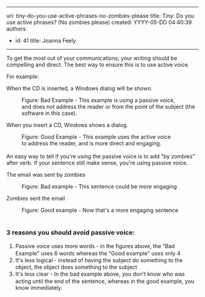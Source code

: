 

---
uri: tiny-do-you-use-active-phrases-no-zombies-please
title: Tiny: Do you use active phrases? (No zombies please)
created: YYYY-05-DD 04:40:39
authors:
  - id: 41
    title: Joanna Feely
---




<span class='intro'> <p class="ssw15-rteElement-P">​To get the most o​ut of your communications, your writing should be compelling and direct.&#160;The best way to ensure this is to use active voice.</p><p class="ssw15-rteElement-P">​​​For example&#58;<br></p> </span>

<div><p class="ssw15-rteElement-GreyBox">When the CD is inserted, a Windows dialog will be shown.</p><dd class="ssw15-rteElement-FigureBad">Figure&#58; Bad Example - This example is using a passive voice, and&#160;does not address the reader or from the point of the subject (the software in this case).</dd><p class="ssw15-rteElement-GreyBox">When you insert a CD, Windows shows a dialog.</p><dd class="ssw15-rteElement-FigureGood">Figure&#58; Good Example - This example uses the active voice to&#160;address the reader, and is more direct and engaging.</dd><div><br></div><div>An easy way to tell if you're using the passive voice is to add &quot;by zombies&quot; after verb. If your sentence still make sense, you're using passive voice.&#160;</div></div><div><p class="ssw15-rteElement-GreyBox">The email was sent by zombies</p><p></p></div><dd class="ssw15-rteElement-FigureBad">Figure&#58; Bad example - This sentence could be more engaging</dd><p class="ssw15-rteElement-GreyBox">​​​​Zombies sent the email&#160;​</p><div><dd class="ssw15-rteElement-FigureGood">Figure&#58; Good example -&#160;Now that's a more engaging sentence<br></dd><div><br></div><div><h3 class="ssw15-rteElement-H3">3 reasons you should avoid&#160;passive voice&#58;</h3><div><ol><li><span style="line-height&#58;19.5px;">​Passive voice uses more words​ -&#160;in the figures above, the &quot;Bad Example&quot; uses 6 words whereas the &quot;Good example&quot; uses only 4</span><br></li><li><span style="line-height&#58;19.5px;">It's less logical -&#160;instead of having the subject do something to the object, the object does something to the subject</span><br></li><li><span style="line-height&#58;19.5px;">It's less clear -&#160;In the bad&#160;example above, you don't know who was acting until the end of the sentence, whereas in the good example, you know immediately.&#160;</span><br></li></ol></div></div><div></div><div>​<br></div></div>


